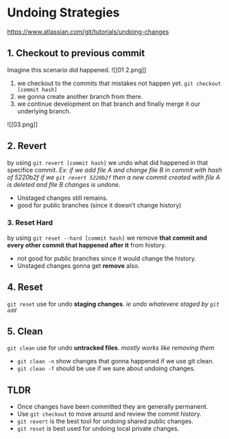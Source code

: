 # Undoing Strategies 
https://www.atlassian.com/git/tutorials/undoing-changes
## 1. Checkout to previous commit
Imagine this scenario did happened.
![[01 2.png]]
1. we checkout to the commits that mistakes not happen yet. `git checkout [commit hash]`
2. we gonna create another branch from there.
3. we continue development on that branch and finally merge it our underlying branch.

![[03.png]]

## 2. Revert
by using `git revert [commit hash]` we undo what did happened in that specifice commit.
*Ex: if we add file A and change file B in commit with hash of 5220b2f if we `git revert 5220b2f` then a new commit created with file A is deleted and file B changes is undone.*
* Unstaged changes still remains.
* good for public branches (since it doesn’t change history)

### 3. Reset Hard
by using `git reset --hard [commit hash]` we remove **that commit and every other commit that happened after it** from history.
* not good for public branches since it would change the history.
* Unstaged changes gonna get **remove** also.

## 4. Reset
`git reset` use for undo **staging changes**. *ie undo whatevere staged by `git add`*

## 5. Clean
`git clean` use for undo **untracked files**. *mostly works like removing them*
* `git clean -n` show changes that gonna happened if we use git clean.
* `git clean -f` should be use if we sure about undoing changes.

## TLDR
-   Once changes have been committed they are generally permanent.
-   Use `git checkout` to move around and review the commit history.
-   `git revert` is the best tool for undoing shared public changes.
-   `git reset` is best used for undoing local private changes.